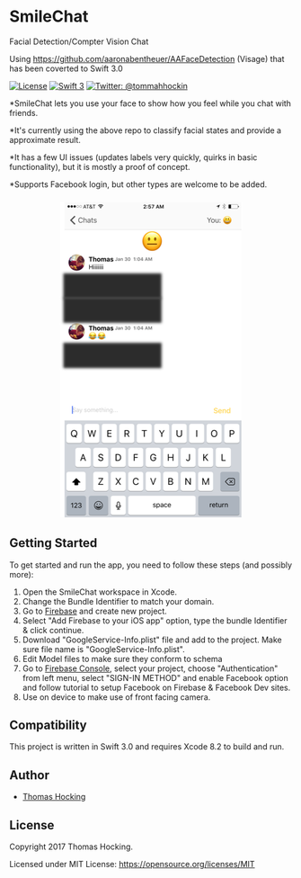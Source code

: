 # SmileChat
Facial Detection/Compter Vision Chat

Using https://github.com/aaronabentheuer/AAFaceDetection (Visage) that has been coverted to Swift 3.0

[![License](http://img.shields.io/badge/License-MIT-green.svg?style=flat)](https://github.com/thomashocking/SmileChat/master/LICENSE)
[![Swift 3](https://img.shields.io/badge/Swift-3.0-orange.svg?style=flat)](https://swift.org)
[![Twitter: @tommahhockin](https://img.shields.io/badge/Contact-Twitter-blue.svg?style=flat)](https://twitter.com/tommahhockin)

*SmileChat lets you use your face to show how you feel while you chat with friends.

*It's currently using the above repo to classify facial states and provide a approximate result.

*It has a few UI issues (updates labels very quickly, quirks in basic functionality), but it is mostly a proof of concept.

*Supports Facebook login, but other types are welcome to be added.

<h3 align="center">
<img src="SmileLast.png" alt="Screenshot of Smile Chat for iOS" />
</h3>

## Getting Started

To get started and run the app, you need to follow these steps (and possibly more):

1. Open the SmileChat workspace in Xcode.
2. Change the Bundle Identifier to match your domain.
3. Go to [Firebase](https://firebase.google.com) and create new project.
4. Select "Add Firebase to your iOS app" option, type the bundle Identifier & click continue.
5. Download "GoogleService-Info.plist" file and add to the project. Make sure file name is "GoogleService-Info.plist".
6. Edit Model files to make sure they conform to schema
7. Go to [Firebase Console](https://console.firebase.google.com), select your project, choose "Authentication" from left menu, select "SIGN-IN METHOD" and enable Facebook option and follow tutorial to setup Facebook on Firebase & Facebook Dev sites.
8. Use on device to make use of front facing camera.

## Compatibility

This project is written in Swift 3.0 and requires Xcode 8.2 to build and run.


## Author

* [Thomas Hocking](https://twitter.com/tommahhockin)

## License

Copyright 2017 Thomas Hocking.

Licensed under MIT License: https://opensource.org/licenses/MIT
